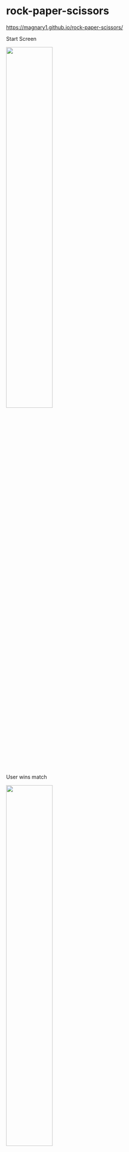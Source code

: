 # rock-paper-scissors
https://magnary1.github.io/rock-paper-scissors/

Start Screen

<img src="https://user-images.githubusercontent.com/90487153/161585959-a29558e6-5e73-4eb7-8227-031c2fafbbb3.png" width=50% height=50%>


User wins match

<img src="https://user-images.githubusercontent.com/90487153/161586183-2f6af91a-02c0-4933-8ad3-8343d74f9378.png" width=50% height=50%>
